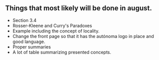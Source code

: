## Things that most likely will be done in august.

- Section 3.4
- Rosser-Kleene and Curry's Paradoxes
- Example including the concept of locality.
- Change the front page so that it has the autónoma logo in place and good language.
- Proper summaries
- A lot of table summarizing presented concepts.
